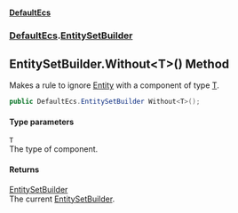 #### [DefaultEcs](./index.md 'index')
### [DefaultEcs](./DefaultEcs.md 'DefaultEcs').[EntitySetBuilder](./DefaultEcs-EntitySetBuilder.md 'DefaultEcs.EntitySetBuilder')
## EntitySetBuilder.Without&lt;T&gt;() Method
Makes a rule to ignore [Entity](./DefaultEcs-Entity.md 'DefaultEcs.Entity') with a component of type [T](#DefaultEcs-EntitySetBuilder-Without-T-()-T 'DefaultEcs.EntitySetBuilder.Without&lt;T&gt;().T').  
```csharp
public DefaultEcs.EntitySetBuilder Without<T>();
```
#### Type parameters
<a name='DefaultEcs-EntitySetBuilder-Without-T-()-T'></a>
`T`  
The type of component.  
  
#### Returns
[EntitySetBuilder](./DefaultEcs-EntitySetBuilder.md 'DefaultEcs.EntitySetBuilder')  
The current [EntitySetBuilder](./DefaultEcs-EntitySetBuilder.md 'DefaultEcs.EntitySetBuilder').  
